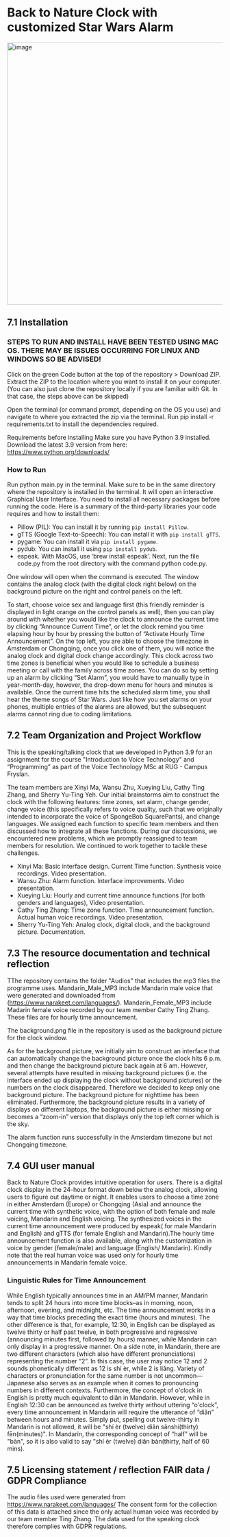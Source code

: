 # Back to Nature Clock with customized Star Wars Alarm ### 


<img width="611" alt="image" src="https://github.com/xuliu15/talking-clock/assets/144012055/2d18094a-1330-4a22-bf95-1cecabaedc98">



## 7.1 Installation
### STEPS TO RUN AND INSTALL HAVE BEEN TESTED USING MAC OS. THERE MAY BE ISSUES OCCURRING FOR LINUX AND WINDOWS SO BE ADVISED! 

Click on the green Code button at the top of the repository > Download ZIP.
Extract the ZIP to the location where you want to install it on your computer.
(You can also just clone the repository locally if you are familiar with Git. In that case, the steps above can be skipped)

Open the terminal (or command prompt, depending on the OS you use) and navigate to where you extracted the zip via the terminal.
Run pip install -r requirements.txt to install the dependencies required.

Requirements before installing
Make sure you have Python 3.9 installed. Download the latest 3.9 version from here: https://www.python.org/downloads/
### How to Run

Run python main.py in the terminal. Make sure to be in the same directory where the repository is installed in the terminal. It will open an interactive Graphical User Interface.
You need to install all necessary packages before running the code. Here is a summary of the third-party libraries your code requires and how to install them:
- Pillow (PIL): You can install it by running `pip install Pillow`.
- gTTS (Google Text-to-Speech): You can install it with `pip install gTTS`.
- pygame: You can install it via `pip install pygame`.
- pydub: You can install it using `pip install pydub`.
- espeak. With MacOS, use ‘brew install espeak’.
Next, run the file code.py from the root directory with the command python code.py.

One window will open when the command is executed. The window contains the analog clock (with the digital clock right below) on the background picture on the right and control panels on the left.

To start, choose voice sex and language first (this friendly reminder is displayed in light orange on the control panels as well), then you can play around with whether you would like the clock to announce the current time by clicking “Announce Current Time”, or let the clock remind you time elapsing hour by hour by pressing the button of “Activate Hourly Time Announcement”. On the top left, you are able to choose the timezone in Amsterdam or Chongqing, once you click one of them, you will notice the analog clock and digital clock change accordingly. This clock across two time zones is beneficial when you would like to schedule a business meeting or call with the family across time zones. You can do so by setting up an alarm by clicking “Set Alarm”, you would have to manually type in year-month-day, however, the drop-down menu for hours and minutes is available. Once the current time hits the scheduled alarm time, you shall hear the theme songs of Star Wars. Just like how you set alarms on your phones, multiple entries of the alarms are allowed, but the subsequent alarms cannot ring due to coding limitations. 

## 7.2 Team Organization and Project Workflow 

This is the speaking/talking clock that we developed in Python 3.9 for an assignment for the course "Introduction to Voice Technology" and “Programming” as part of the Voice Technology MSc at RUG - Campus Fryslan. 

The team members are Xinyi Ma, Wansu Zhu, Xueying Liu, Cathy Ting Zhang, and Sherry Yu-Ting Yeh. 
Our initial brainstorms aim to construct the clock with the following features: time zones, set alarm, change gender, change voice (this specifically refers to voice quality, such that we originally intended to incorporate the voice of SpongeBob SquarePants), and change languages. We assigned each function to specific team members and then discussed how to integrate all these functions. During our discussions, we encountered new problems, which we promptly reassigned to team members for resolution. We continued to work together to tackle these challenges.

- Xinyi Ma: Basic interface design. Current Time function. Synthesis voice recordings. Video presentation. 
- Wansu Zhu: Alarm function. Interface improvements. Video presentation. 
- Xueying Liu: Hourly and current time announce functions (for both genders and languages), Video presentation. 
- Cathy Ting Zhang: Time zone function. Time announcement function. Actual human voice recordings. Video presentation. 
- Sherry Yu-Ting Yeh: Analog clock, digital clock, and the background picture. Documentation.


## 7.3 The resource documentation and technical reflection


TThe repository contains the folder "Audios" that includes the mp3 files the programme uses. Mandarin_Male_MP3 include Mandarin male voice that were generated and downloaded from (https://www.narakeet.com/languages/). Mandarin_Female_MP3 include Madarin female voice recorded by our team member Cathy Ting Zhang. These files are for hourly time announcement. 


The background.png file in the repository is used as the background picture for the clock window.


As for the background picture, we initially aim to construct an interface that can automatically change the background picture once the clock hits 6 p.m. and then change the background picture back again at 6 am. However, several attempts have resulted in missing background pictures (i.e. the interface ended up displaying the clock without background pictures) or the numbers on the clock disappeared. Therefore we decided to keep only one background picture. The background picture for nighttime has been eliminated. Furthermore, the background picture results in a variety of displays on different laptops, the background picture is either missing or becomes a “zoom-in” version that displays only the top left corner which is the sky. 

The alarm function runs successfully in the Amsterdam timezone but not Chongqing timezone. 

## 7.4 GUI user manual

Back to Nature Clock provides intuitive operation for users. There is a digital clock display in the 24-hour format down below the analog clock, allowing users to figure out daytime or night. It enables users to choose a time zone in either Amsterdam (Europe) or Chongqing (Asia) and announce the current time with synthetic voice, with the option of both female and male voicing, Mandarin and English voicing. The synthesized voices in the current time announcement were produced by espeak( for male Mandarin and English) and gTTS (for female English and Mandarin).The hourly time announcement function is also available, along with the customization in voice by gender (female/male) and language (English/ Mandarin). Kindly note that the real human voice was used only for hourly time announcements in Mandarin female voice. 

### Linguistic Rules for Time Announcement 
While English typically announces time in an AM/PM manner, Mandarin tends to split 24 hours into more time blocks–as in morning, noon, afternoon, evening, and midnight, etc.  The time announcement works in a way that time blocks preceding the exact time (hours and minutes). The other difference is that, for example, 12:30, in English can be displayed as twelve thirty or half past twelve, in both progressive and regressive (announcing minutes first, followed by hours) manner, while Mandarin can only display in a progressive manner.  On a side note, in Mandarin, there are two different characters (which also have different pronunciations) representing the number “2”. In this case, the user may notice 12 and 2 sounds phonetically different as 12  is shí èr, while 2 is liǎng. Variety of characters or pronunciation for the same number is not uncommon—Japanese also serves as an example when it comes to pronouncing numbers in different contexts. Furthermore, the concept of o'clock in English is pretty much equivalent to diǎn in Mandarin. However, while in English 12:30 can be announced as twelve thirty without uttering “o'clock”, every time announcement in Mandarin will require the utterance of “diǎn” between hours and minutes. Simply put, spelling out twelve-thirty in Mandarin is not allowed, it will be  "shí èr (twelve) diǎn sānshí(thirty) fēn(minutes)". In Mandarin, the corresponding concept of “half” will be "bàn", so it is also valid to say  "shí èr (twelve) diǎn bàn(thirty, half of 60 mins). 



## 7.5 Licensing statement / reflection FAIR data / GDPR Compliance
The audio files used were generated from  https://www.narakeet.com/languages/
The consent form for the collection of this data is attached since the only actual human voice was recorded by our team member Ting Zhang. 
The data used for the speaking clock therefore complies with GDPR regulations.


